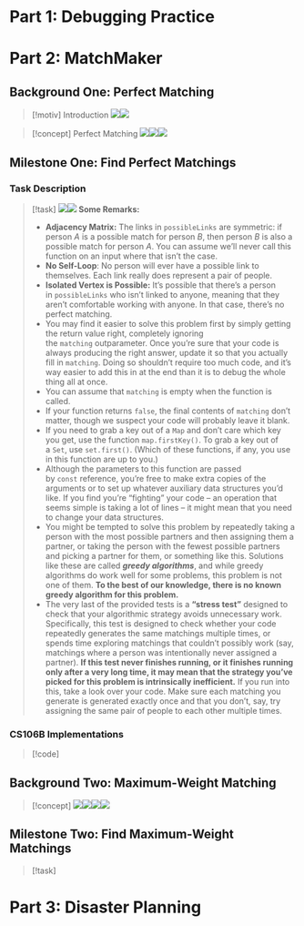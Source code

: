 # Part 1: Debugging Practice





# Part 2: MatchMaker
## Background One: Perfect Matching
> [!motiv] Introduction
> ![](_Assign4_Recursion_to_the_Rescue.assets/image-20231209205602330.png)![](_Assign4_Recursion_to_the_Rescue.assets/image-20231209205635657.png)

> [!concept] Perfect Matching
> ![](_Assign4_Recursion_to_the_Rescue.assets/image-20231209205708259.png)![](_Assign4_Recursion_to_the_Rescue.assets/image-20231209205721210.png)![](_Assign4_Recursion_to_the_Rescue.assets/image-20231209205741495.png)




## Milestone One: Find Perfect Matchings
### Task Description
> [!task]
> ![](_Assign4_Recursion_to_the_Rescue.assets/image-20231209210833633.png)![](_Assign4_Recursion_to_the_Rescue.assets/image-20231209210847861.png)
> **Some Remarks:**
> - **Adjacency Matrix:** The links in `possibleLinks` are symmetric: if person _A_ is a possible match for person _B_, then person _B_ is also a possible match for person _A_. You can assume we’ll never call this function on an input where that isn’t the case.
> - **No Self-Loop**: No person will ever have a possible link to themselves. Each link really does represent a pair of people.
> - **Isolated Vertex is Possible:** It’s possible that there’s a person in `possibleLinks` who isn’t linked to anyone, meaning that they aren’t comfortable working with anyone. In that case, there’s no perfect matching.
> - You may find it easier to solve this problem first by simply getting the return value right, completely ignoring the `matching` outparameter. Once you’re sure that your code is always producing the right answer, update it so that you actually fill in `matching`. Doing so shouldn’t require too much code, and it’s way easier to add this in at the end than it is to debug the whole thing all at once.
> - You can assume that `matching` is empty when the function is called.
> - If your function returns `false`, the final contents of `matching` don’t matter, though we suspect your code will probably leave it blank.
> - If you need to grab a key out of a `Map` and don’t care which key you get, use the function `map.firstKey()`. To grab a key out of a `Set`, use `set.first()`. (Which of these functions, if any, you use in this function are up to you.)
> - Although the parameters to this function are passed by `const` reference, you’re free to make extra copies of the arguments or to set up whatever auxiliary data structures you’d like. If you find you’re “fighting” your code – an operation that seems simple is taking a lot of lines – it might mean that you need to change your data structures.
> - You might be tempted to solve this problem by repeatedly taking a person with the most possible partners and then assigning them a partner, or taking the person with the fewest possible partners and picking a partner for them, or something like this. Solutions like these are called **_greedy algorithms_**, and while greedy algorithms do work well for some problems, this problem is not one of them. **To the best of our knowledge, there is no known greedy algorithm for this problem.**
> - The very last of the provided tests is a **“stress test”** designed to check that your algorithmic strategy avoids unnecessary work. Specifically, this test is designed to check whether your code repeatedly generates the same matchings multiple times, or spends time exploring matchings that couldn’t possibly work (say, matchings where a person was intentionally never assigned a partner). **If this test never finishes running, or it finishes running only after a very long time, it may mean that the strategy you’ve picked for this problem is intrinsically inefficient.** If you run into this, take a look over your code. Make sure each matching you generate is generated exactly once and that you don’t, say, try assigning the same pair of people to each other multiple times.



### CS106B Implementations
> [!code]
> 





## Background Two: Maximum-Weight Matching
> [!concept]
> ![](_Assign4_Recursion_to_the_Rescue.assets/image-20231209211425657.png)![](_Assign4_Recursion_to_the_Rescue.assets/image-20231209211435232.png)![](_Assign4_Recursion_to_the_Rescue.assets/image-20231209211446758.png)![](_Assign4_Recursion_to_the_Rescue.assets/image-20231209211452794.png)



## Milestone Two: Find Maximum-Weight Matchings
> [!task]
> 






# Part 3: Disaster Planning

